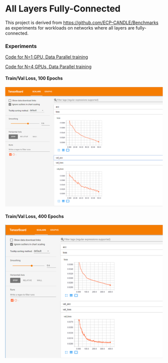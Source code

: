 # All Layers Fully-Connected

This project is derived from https://github.com/ECP-CANDLE/Benchmarks as experiments for workloads on networks where all layers are fully-connected.

### Experiments
[Code for N=1 GPU, Data Parallel training](https://github.com/aurotripathy/all-fully-connected/blob/master/Pilot1/P1B1/p1b1_baseline_keras2.py)

[Code for N=4 GPUs, Data Parallel training](https://github.com/aurotripathy/all-fully-connected/blob/master/Pilot1/P1B1/4-gpu-p1b1_baseline_keras2.py)

#### Train/Val Loss, 100 Epochs
![TensorBoard Plot](https://github.com/aurotripathy/all-fully-connected/blob/master/Pilot1/P1B1/results/Capture100-epochs.PNG "Single GPU 100 Epochs")

#### Train/Val Loss, 400 Epochs
![TensorBoard Plot](https://github.com/aurotripathy/all-fully-connected/blob/master/Pilot1/P1B1/results/Capture400-epochs.PNG "N=4 GPUs 400 Epochs")






